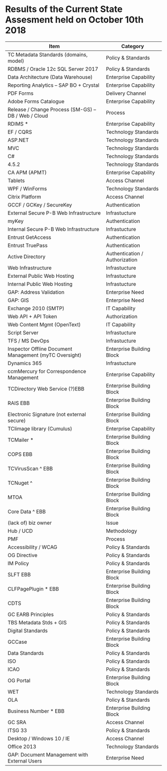 # Results of the Current State Assesment held on October 10th 2018

| Item                                                    | Category                       |
|---------------------------------------------------------|--------------------------------|
| TC Metadata Standards (domains, model)                  | Policy &   Standards           |
| RDBMS / Oracle   12c SQL Server 2017                    | Policy & Standards             |
| Data Architecture (Data Warehouse)                      | Enterprise   Capability        |
| Reporting   Analytics – SAP BO + Crystal                | Enterprise Capability          |
| PDF Forms                                               | Delivery   Channel             |
| Adobe Forms   Catalogue                                 | Enterprise Capability          |
| Release / Change Process (SM-GS) – DB / Web / Cloud     | Process                        |
| RDIMS *                                                 | Enterprise Capability          |
| EF / CQRS                                               | Technology   Standards         |
| ASP.NET                                                 | Technology Standards           |
| MVC                                                     | Technology   Standards         |
| C#                                                      | Technology Standards           |
| 4.5.2                                                   | Technology   Standards         |
| CA APM (APMT)                                           | Enterprise Capability          |
| Tablets                                                 | Access Channel                 |
| WPF / WinForms                                          | Technology Standards           |
| Citrix Platform                                         | Access Channel                 |
| GCCF / GCKey /   SecureKey                              | Authentication                 |
| External Secure P-B Web Infrastructure                  | Infrastucture                  |
| myKey                                                   | Authentication                 |
| Internal Secure P-B Web Infrastructure                  | Infrastucture                  |
| Entrust   GetAccess                                     | Authentication                 |
| Entrust TruePass                                        | Authentication                 |
| Active Directory                                        | Authentication / Authorization |
| Web Infrastructure                                      | Infrastucture                  |
| External Public   Web Hosting                           | Infrastucture                  |
| Internal Public Web Hosting                             | Infrastucture                  |
| GAP: Address   Validation                               | Enterprise Need                |
| GAP: GIS                                                | Enterprise Need                |
| Exchange 2010   (SMTP)                                  | IT Capability                  |
| Web API + API Token                                     | Authorization                  |
| Web Content Mgmt   (OpenText)                           | IT Capability                  |
| Script Server                                           | Infrastucture                  |
| TFS / MS DevOps                                         | Infrastucture                  |
| Inspector Offline Document Management  (myTC Oversight) | Enterprise   Building Block    |
| Dynamics 365                                            | Infrastucture                  |
| ccmMercury for Correspondence Management                | Enterprise   Capability        |
| TCDirectory Web   Service (?)EBB                        | Enterprise Building Block      |
| RAIS EBB                                                | Enterprise   Building Block    |
| Electronic   Signature (not external secure)            | Enterprise Building Block      |
| TCIimage library (Cumulus)                              | Enterprise   Capability        |
| TCMailer *                                              | Enterprise Building Block      |
| COPS EBB                                                | Enterprise   Building Block    |
| TCVirusScan ^ EBB                                       | Enterprise Building Block      |
| TCNuget ^                                               | Enterprise   Building Block    |
| MTOA                                                    | Enterprise Building Block      |
| Core Data ^ EBB                                         | Enterprise   Building Block    |
| (lack of) biz   owner                                   | Issue                          |
| Hub / UCD                                               | Methodology                    |
| PMF                                                     | Process                        |
| Accessibility / WCAG                                    | Policy &   Standards           |
| OG Directive                                            | Policy & Standards             |
| IM Policy                                               | Policy &   Standards           |
| SLFT EBB                                                | Enterprise Building Block      |
| CLFPagePlugin * EBB                                     | Enterprise   Building Block    |
| CDTS                                                    | Enterprise Building Block      |
| GC EARB Principles                                      | Policy &   Standards           |
| TBS Metadata   Stds + GIS                               | Policy & Standards             |
| Digital Standards                                       | Policy &   Standards           |
| GCCase                                                  | Enterprise Building Block      |
| Data Standards                                          | Policy &   Standards           |
| ISO                                                     | Policy & Standards             |
| ICAO                                                    | Policy &   Standards           |
| OG Portal                                               | Enterprise Building Block      |
| WET                                                     | Technology   Standards         |
| OLA                                                     | Policy & Standards             |
| Business Number * EBB                                   | Enterprise   Building Block    |
| GC SRA                                                  | Access Channel                 |
| ITSG 33                                                 | Policy &   Standards           |
| Desktop /   Windows 10 / IE                             | Access Channel                 |
| Office 2013                                             | Technology   Standards         |
| GAP: Document Management with External Users            | Enterprise Need                |
